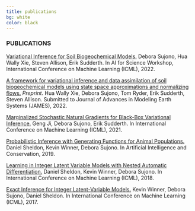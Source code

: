 ```yaml
---
title: publications
bg: white
color: black
---
```


### PUBLICATIONS
[Variational Inference for Soil Biogeochemical Models.](https://openreview.net/pdf?id=3_HrwqrPd4U) Debora Sujono, Hua Wally Xie, Steven Allison, Erik Sudderth. In AI for Science Workshop, International Conference on Machine Learning (ICML), 2022.

[A framework for variational inference and data assimilation of soil biogeochemical models using state space approximations and normalizing flows.](https://d197for5662m48.cloudfront.net/documents/publicationstatus/120804/preprint_pdf/af3f05c4648410148ad54e093dc9798f.pdf) *Preprint*. Hua Wally Xie, Debora Sujono, Tom Ryder, Erik Sudderth, Steven Allison. Submitted to Journal of Advances in Modeling Earth Systems (JAMES), 2022.

[Marginalized Stochastic Natural Gradients for Black-Box Variational Inference.](http://proceedings.mlr.press/v139/ji21b/ji21b.pdf) Geng Ji, Debora Sujono, Erik Sudderth. In International Conference on Machine Learning (ICML), 2021.

[Probabilistic Inference with Generating Functions for Animal Populations.](https://people.cs.umass.edu/~sheldon/papers/ai-conservation-pgf-double.pdf) Daniel Sheldon, Kevin Winner, Debora Sujono. In Artificial Intelligence and Conservation, 2019.

[Learning in Integer Latent Variable Models with Nested Automatic Differentiation.](http://proceedings.mlr.press/v80/sheldon18a/sheldon18a.pdf) Daniel Sheldon, Kevin Winner, Debora Sujono. In International Conference on Machine Learning (ICML), 2018.

[Exact Inference for Integer Latent-Variable Models.](http://proceedings.mlr.press/v70/winner17a/winner17a.pdf) Kevin Winner, Debora Sujono, Daniel Sheldon. In International Conference on Machine Learning (ICML), 2017.

